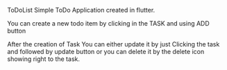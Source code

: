  ToDoList
Simple ToDo Application created in flutter.

You can create a new todo item by clicking in the TASK and using ADD button


After the creation of Task You can either update it by just Clicking the task and followed by update button or you can delete it by the delete icon showing right to the task.
